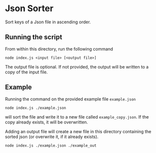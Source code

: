 # Json Sorter

Sort keys of a Json file in ascending order.

## Running the script

From within this directory, run the following command

```
node index.js <input file> [<output file>]
```

The output file is optional. If not provided, the output will be written to a
copy of the input file.

## Example

Running the command on the provided example file `example.json`

```
node index.js ./example.json
```

will sort the file and write it to a new file called `example_copy.json`. If the copy already exists, it will be overwritten.

Adding an output file will create a new file in this directory containing the
sorted json (or overwrite it, if it already exists).

```
node index.js ./example.json ./example_out
```
